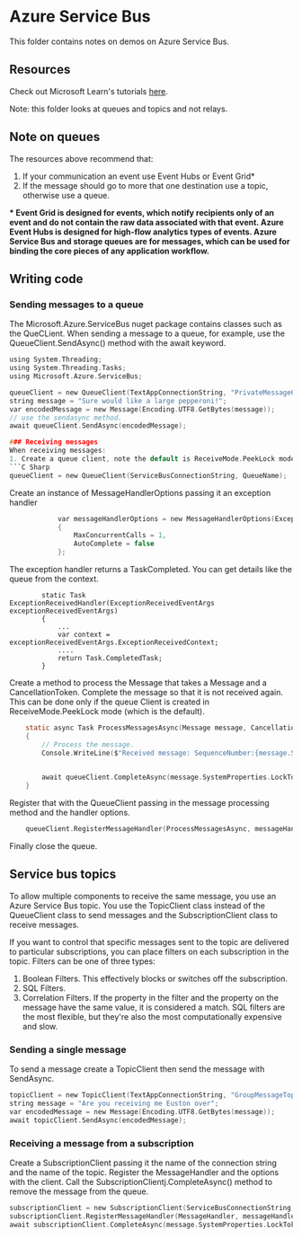 # Azure Service Bus
This folder contains notes on demos on Azure Service Bus.

## Resources
Check out Microsoft Learn's tutorials [here](https://docs.microsoft.com/en-us/learn/modules/implement-message-workflows-with-service-bus/1-introduction).

Note: this folder looks at queues and topics and not relays.

## Note on queues
The resources above recommend that:
1. If your communication an event use Event Hubs or Event Grid*
1. If the message should go to more that one destination use a topic, otherwise use a queue.

__* Event Grid is designed for events, which notify recipients only of an event and do not contain the raw data associated with that event. Azure Event Hubs is designed for high-flow analytics types of events. Azure Service Bus and storage queues are for messages, which can be used for binding the core pieces of any application workflow.__

## Writing code

### Sending messages to a queue
The Microsoft.Azure.ServiceBus nuget package contains classes such as the QueCLient. When sending a message to a queue, for example, use the QueueClient.SendAsync() method with the await keyword.

```c sharp
using System.Threading;
using System.Threading.Tasks;
using Microsoft.Azure.ServiceBus;

queueClient = new QueueClient(TextAppConnectionString, "PrivateMessageQueue");
string message = "Sure would like a large pepperoni!";
var encodedMessage = new Message(Encoding.UTF8.GetBytes(message));
// use the sendasync method.
await queueClient.SendAsync(encodedMessage);

### Receiving messages
When receiving messages:
1. Create a queue client, note the default is ReceiveMode.PeekLock mode.
```C Sharp
queueClient = new QueueClient(ServiceBusConnectionString, QueueName);
```
Create an instance of MessageHandlerOptions passing it an exception handler
```C sharp
            var messageHandlerOptions = new MessageHandlerOptions(ExceptionReceivedHandler)
            {
                MaxConcurrentCalls = 1,
                AutoComplete = false
            };
```
The exception handler returns a TaskCompleted. You can get details like the queue from the context.
``` sharp
        static Task ExceptionReceivedHandler(ExceptionReceivedEventArgs exceptionReceivedEventArgs)
        {
            ...
            var context = exceptionReceivedEventArgs.ExceptionReceivedContext;
            ....
            return Task.CompletedTask;
        }
```
Create a method to process the Message that takes a Message and a CancellationToken. Complete the message so that it is not received again. This can be done only if the queue Client is created in ReceiveMode.PeekLock mode (which is the default).
``` C sharp
    static async Task ProcessMessagesAsync(Message message, CancellationToken token)
    {
        // Process the message.
        Console.WriteLine($"Received message: SequenceNumber:{message.SystemProperties.SequenceNumber} Body:{Encoding.UTF8.GetString(message.Body)}");

        
        await queueClient.CompleteAsync(message.SystemProperties.LockToken);
    }
```
Register that with the QueueClient passing in the message processing method and the handler options.
```C sharp
    queueClient.RegisterMessageHandler(ProcessMessagesAsync, messageHandlerOptions);
```
Finally close the queue.

## Service bus topics
To allow multiple components to receive the same message, you use an Azure Service Bus topic. You use the TopicClient class instead of the QueueClient class to send messages and the SubscriptionClient class to receive messages.

If you want to control that specific messages sent to the topic are delivered to particular subscriptions, you can place filters on each subscription in the topic. 
Filters can be one of three types:
1. Boolean Filters. This effectively blocks or switches off the subscription.
1. SQL Filters. 
1. Correlation Filters. If the property in the filter and the property on the message have the same value, it is considered a match.
SQL filters are the most flexible, but they're also the most computationally expensive and slow.

### Sending a single message
To send a message create a TopicClient then send the message with SendAsync.
``` C sharp
topicClient = new TopicClient(TextAppConnectionString, "GroupMessageTopic");
string message = "Are you receiving me Euston over";
var encodedMessage = new Message(Encoding.UTF8.GetBytes(message));
await topicClient.SendAsync(encodedMessage);
```

### Receiving a message from a subscription
Create a SubscriptionClient passing it the name of the connection string and the name of the topic. Register the MessageHandler and the options with the client. Call the SubscriptionClientj.CompleteAsync() method to remove the message from the queue.
``` C sharp
subscriptionClient = new SubscriptionClient(ServiceBusConnectionString, "GroupMessageTopic", "NASA");
subscriptionClient.RegisterMessageHandler(MessageHandler, messageHandlerOptions);
await subscriptionClient.CompleteAsync(message.SystemProperties.LockToken);






